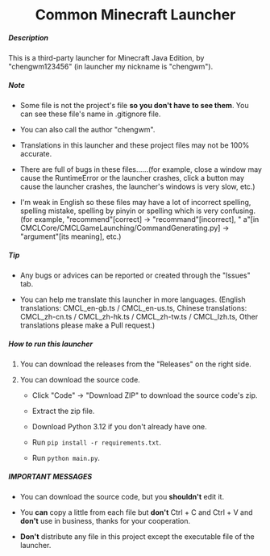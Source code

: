 <h1 align="center">Common Minecraft Launcher</h1>
<h5>Description</h5>

This is a third-party launcher for Minecraft Java Edition, by "chengwm123456" (in launcher my nickname is "chengwm").

<h5>Note</h5>

- Some file is not the project's file **so you don't have to see them**. You can see these file's name in .gitignore
  file.

- You can also call the author "chengwm".

- Translations in this launcher and these project files may not be 100% accurate.

- There are full of bugs in these files......(for example, close a window may cause the RuntimeError or the launcher
  crashes, click a button may cause the launcher crashes, the launcher's windows is very slow, etc.)

- I'm weak in English so these files may have a lot of incorrect spelling, spelling mistake, spelling by pinyin or
  spelling which is very confusing. (for example, "recommend"[correct] -> "recommand"[incorrect], "
  a"[in CMCLCore/CMCLGameLaunching/CommandGenerating.py] -> "argument"[its meaning], etc.)

<h5>Tip</h5>

- Any bugs or advices can be reported or created through the "Issues" tab.

- You can help me translate this launcher in more languages. (English translations: CMCL_en-gb.ts / CMCL_en-us.ts,
  Chinese translations: CMCL_zh-cn.ts / CMCL_zh-hk.ts / CMCL_zh-tw.ts / CMCL_lzh.ts, Other translations please make a
  Pull request.)

<h5>How to run this launcher</h5>

1. You can download the releases from the "Releases" on the right side.

2. You can download the source code.
    - Click "Code" -> "Download ZIP" to download the source code's zip.

    - Extract the zip file.

    - Download Python 3.12 if you don't already have one.

    - Run `pip install -r requirements.txt`.

    - Run `python main.py`.

<h5>IMPORTANT MESSAGES</h5>

- You can download the source code, but you **shouldn't** edit it.

- You **can** copy a little from each file but **don't** Ctrl + C and Ctrl + V and **don't** use in business, thanks for
  your cooperation.

- **Don't** distribute any file in this project except the executable file of the launcher.

